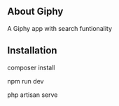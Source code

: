 ## About Giphy

A Giphy app with search funtionality

## Installation
composer install

npm run dev

php artisan serve
